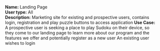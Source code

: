**Name:** ​Landing Page  
**User type:** ​All  
**Description:** ​Marketing site for existing and prospective users, contains login, registration and play puzzle
buttons to access application
**Use Case:** ​A prospective user is seeking a place to play Sudoku on their device, so they come to our landing
page to learn more about our program and the features we offer and potentially register as a new user
An existing user wishes to login
